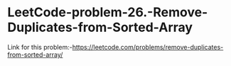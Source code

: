 # LeetCode-problem-26.-Remove-Duplicates-from-Sorted-Array
Link for this problem:-https://leetcode.com/problems/remove-duplicates-from-sorted-array/
